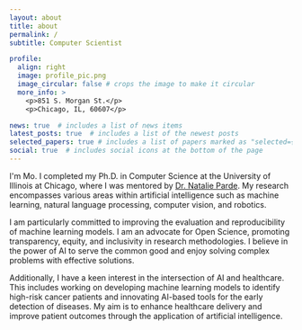 ```yaml
---
layout: about
title: about
permalink: /
subtitle: Computer Scientist

profile:
  align: right
  image: profile_pic.png
  image_circular: false # crops the image to make it circular
  more_info: >
    <p>851 S. Morgan St.</p>
    <p>Chicago, IL, 60607</p>

news: true  # includes a list of news items
latest_posts: true  # includes a list of the newest posts
selected_papers: true # includes a list of papers marked as "selected={true}"
social: true  # includes social icons at the bottom of the page
---
```


<!-- Write your biography here. Tell the world about yourself. Link to your favorite [subreddit](http://reddit.com). You can put a picture in, too. The code is already in, just name your picture `prof_pic.jpg` and put it in the `img/` folder.

Put your address / P.O. box / other info right below your picture. You can also disable any of these elements by editing `profile` property of the YAML header of your `_pages/about.md`. Edit `_bibliography/papers.bib` and Jekyll will render your [publications page](/al-folio/publications/) automatically.

Link to your social media connections, too. This theme is set up to use [Font Awesome icons](https://fontawesome.com/) and [Academicons](https://jpswalsh.github.io/academicons/), like the ones below. Add your Facebook, Twitter, LinkedIn, Google Scholar, or just disable all of them. -->


I'm Mo. I completed my Ph.D. in Computer Science at the University of Illinois at Chicago, where I was mentored by [Dr. Natalie Parde](https://www.natalieparde.com/index.html). My research encompasses various areas within artificial intelligence such as machine learning, natural language processing, computer vision, and robotics.

I am particularly committed to improving the evaluation and reproducibility of machine learning models. I am an advocate for Open Science, promoting transparency, equity, and inclusivity in research methodologies. I believe in the power of AI to serve the common good and enjoy solving complex problems with effective solutions.

Additionally, I have a keen interest in the intersection of AI and healthcare. This includes working on developing machine learning models to identify high-risk cancer patients and innovating AI-based tools for the early detection of diseases. My aim is to enhance healthcare delivery and improve patient outcomes through the application of artificial intelligence.

